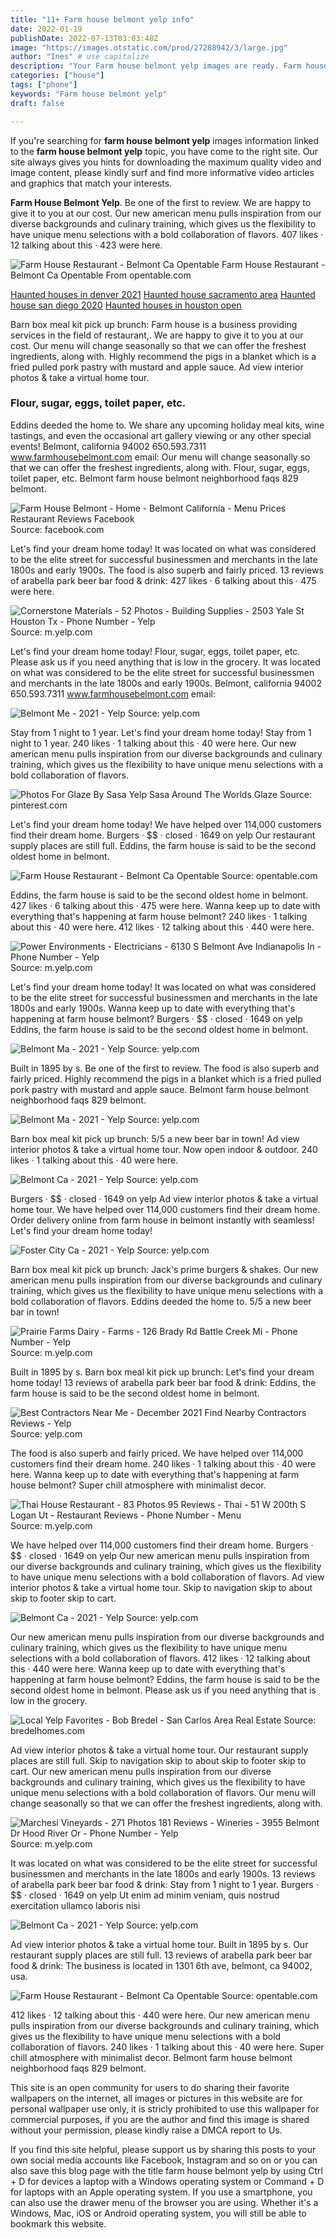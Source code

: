 ```yaml
---
title: "11+ Farm house belmont yelp info"
date: 2022-01-19
publishDate: 2022-07-13T03:03:48Z
image: "https://images.otstatic.com/prod/27288942/3/large.jpg"
author: "Ines" # use capitalize
description: "Your Farm house belmont yelp images are ready. Farm house belmont yelp are a topic that is being searched for and liked by netizens now. You can Get the Farm house belmont yelp files here. Find and Download all royalty-free images."
categories: ["house"]
tags: ["phone"]
keywords: "Farm house belmont yelp"
draft: false

---
```


If you're searching for **farm house belmont yelp** images information linked to the **farm house belmont yelp** topic, you have come to the right  site.  Our site always  gives you  hints  for downloading  the maximum  quality video and image  content, please kindly surf and find more informative video articles and graphics  that match your interests.

**Farm House Belmont Yelp**. Be one of the first to review. We are happy to give it to you at our cost. Our new american menu pulls inspiration from our diverse backgrounds and culinary training, which gives us the flexibility to have unique menu selections with a bold collaboration of flavors. 407 likes · 12 talking about this · 423 were here.

![Farm House Restaurant - Belmont Ca Opentable](https://images.otstatic.com/prod/27288943/3/large.jpg "Farm House Restaurant - Belmont Ca Opentable")
Farm House Restaurant - Belmont Ca Opentable From opentable.com

[Haunted houses in denver 2021](/haunted-houses-in-denver-2021/)
[Haunted house sacramento area](/haunted-house-sacramento-area/)
[Haunted house san diego 2020](/haunted-house-san-diego-2020/)
[Haunted houses in houston open](/haunted-houses-in-houston-open/)

Barn box meal kit pick up brunch: Farm house is a business providing services in the field of restaurant,. We are happy to give it to you at our cost. Our menu will change seasonally so that we can offer the freshest ingredients, along with. Highly recommend the pigs in a blanket which is a fried pulled pork pastry with mustard and apple sauce. Ad view interior photos &amp; take a virtual home tour.

### Flour, sugar, eggs, toilet paper, etc.

Eddins deeded the home to. We share any upcoming holiday meal kits, wine tastings, and even the occasional art gallery viewing or any other special events! Belmont, california 94002 650.593.7311 www.farmhousebelmont.com email: Our menu will change seasonally so that we can offer the freshest ingredients, along with. Flour, sugar, eggs, toilet paper, etc. Belmont farm house belmont neighborhood faqs 829 belmont.


![Farm House Belmont - Home - Belmont California - Menu Prices Restaurant Reviews Facebook](https://lookaside.fbsbx.com/lookaside/crawler/media/?media_id=655036948782965 "Farm House Belmont - Home - Belmont California - Menu Prices Restaurant Reviews Facebook")
Source: facebook.com

Let&#039;s find your dream home today! It was located on what was considered to be the elite street for successful businessmen and merchants in the late 1800s and early 1900s. The food is also superb and fairly priced. 13 reviews of arabella park beer bar food &amp; drink: 427 likes · 6 talking about this · 475 were here.

![Cornerstone Materials - 52 Photos - Building Supplies - 2503 Yale St Houston Tx - Phone Number - Yelp](https://s3-media0.fl.yelpcdn.com/bphoto/z-OIwppYgaXWjwJPSWeSaQ/348s.jpg "Cornerstone Materials - 52 Photos - Building Supplies - 2503 Yale St Houston Tx - Phone Number - Yelp")
Source: m.yelp.com

Let&#039;s find your dream home today! Flour, sugar, eggs, toilet paper, etc. Please ask us if you need anything that is low in the grocery. It was located on what was considered to be the elite street for successful businessmen and merchants in the late 1800s and early 1900s. Belmont, california 94002 650.593.7311 www.farmhousebelmont.com email:

![Belmont Me - 2021 - Yelp](https://s3-media0.fl.yelpcdn.com/bphoto/BOlzCZMOaNmwVS9fo1jHjA/ls.jpg "Belmont Me - 2021 - Yelp")
Source: yelp.com

Stay from 1 night to 1 year. Let&#039;s find your dream home today! Stay from 1 night to 1 year. 240 likes · 1 talking about this · 40 were here. Our new american menu pulls inspiration from our diverse backgrounds and culinary training, which gives us the flexibility to have unique menu selections with a bold collaboration of flavors.

![Photos For Glaze By Sasa Yelp Sasa Around The Worlds Glaze](https://i.pinimg.com/474x/cc/bd/59/ccbd5910689b74060d5b88f4400f9d50--yummy-food-glaze.jpg "Photos For Glaze By Sasa Yelp Sasa Around The Worlds Glaze")
Source: pinterest.com

Let&#039;s find your dream home today! We have helped over 114,000 customers find their dream home. Burgers · $$ · closed · 1649 on yelp Our restaurant supply places are still full. Eddins, the farm house is said to be the second oldest home in belmont.

![Farm House Restaurant - Belmont Ca Opentable](https://images.otstatic.com/prod/27288943/3/large.jpg "Farm House Restaurant - Belmont Ca Opentable")
Source: opentable.com

Eddins, the farm house is said to be the second oldest home in belmont. 427 likes · 6 talking about this · 475 were here. Wanna keep up to date with everything that&#039;s happening at farm house belmont? 240 likes · 1 talking about this · 40 were here. 412 likes · 12 talking about this · 440 were here.

![Power Environments - Electricians - 6130 S Belmont Ave Indianapolis In - Phone Number - Yelp](https://s3-media0.fl.yelpcdn.com/bphoto/UxH16c0NIIeEHvuq7_cR_w/348s.jpg "Power Environments - Electricians - 6130 S Belmont Ave Indianapolis In - Phone Number - Yelp")
Source: m.yelp.com

Let&#039;s find your dream home today! It was located on what was considered to be the elite street for successful businessmen and merchants in the late 1800s and early 1900s. Wanna keep up to date with everything that&#039;s happening at farm house belmont? Burgers · $$ · closed · 1649 on yelp Eddins, the farm house is said to be the second oldest home in belmont.

![Belmont Ma - 2021 - Yelp](https://s3-media0.fl.yelpcdn.com/bphoto/59uxO3viaiG02YiSXdKKRQ/ls.jpg "Belmont Ma - 2021 - Yelp")
Source: yelp.com

Built in 1895 by s. Be one of the first to review. The food is also superb and fairly priced. Highly recommend the pigs in a blanket which is a fried pulled pork pastry with mustard and apple sauce. Belmont farm house belmont neighborhood faqs 829 belmont.

![Belmont Ma - 2021 - Yelp](https://s3-media0.fl.yelpcdn.com/bphoto/WGrMVbAQFgD47v67SKChoQ/ls.jpg "Belmont Ma - 2021 - Yelp")
Source: yelp.com

Barn box meal kit pick up brunch: 5/5 a new beer bar in town! Ad view interior photos &amp; take a virtual home tour. Now open indoor &amp; outdoor. 240 likes · 1 talking about this · 40 were here.

![Belmont Ca - 2021 - Yelp](https://s3-media0.fl.yelpcdn.com/bphoto/TdZlUwM3zvKkp1RsKcRakw/ls.jpg "Belmont Ca - 2021 - Yelp")
Source: yelp.com

Burgers · $$ · closed · 1649 on yelp Ad view interior photos &amp; take a virtual home tour. We have helped over 114,000 customers find their dream home. Order delivery online from farm house in belmont instantly with seamless! Let&#039;s find your dream home today!

![Foster City Ca - 2021 - Yelp](https://s3-media0.fl.yelpcdn.com/bphoto/Q5elIshnZh77X44L4kP3nw/ls.jpg "Foster City Ca - 2021 - Yelp")
Source: yelp.com

Barn box meal kit pick up brunch: Jack&#039;s prime burgers &amp; shakes. Our new american menu pulls inspiration from our diverse backgrounds and culinary training, which gives us the flexibility to have unique menu selections with a bold collaboration of flavors. Eddins deeded the home to. 5/5 a new beer bar in town!

![Prairie Farms Dairy - Farms - 126 Brady Rd Battle Creek Mi - Phone Number - Yelp](https://s3-media0.fl.yelpcdn.com/bphoto/BVaayo22TKkpTV21pyi25Q/348s.jpg "Prairie Farms Dairy - Farms - 126 Brady Rd Battle Creek Mi - Phone Number - Yelp")
Source: m.yelp.com

Built in 1895 by s. Barn box meal kit pick up brunch: Let&#039;s find your dream home today! 13 reviews of arabella park beer bar food &amp; drink: Eddins, the farm house is said to be the second oldest home in belmont.

![Best Contractors Near Me - December 2021 Find Nearby Contractors Reviews - Yelp](https://s3-media0.fl.yelpcdn.com/bphoto/DYq0rNAXVTBB7FJ0Ta1CmQ/ls.jpg "Best Contractors Near Me - December 2021 Find Nearby Contractors Reviews - Yelp")
Source: yelp.com

The food is also superb and fairly priced. We have helped over 114,000 customers find their dream home. 240 likes · 1 talking about this · 40 were here. Wanna keep up to date with everything that&#039;s happening at farm house belmont? Super chill atmosphere with minimalist decor.

![Thai House Restaurant - 83 Photos 95 Reviews - Thai - 51 W 200th S Logan Ut - Restaurant Reviews - Phone Number - Menu](https://s3-media0.fl.yelpcdn.com/bphoto/U6uwErZssdtdnU7Dizn2dQ/348s.jpg "Thai House Restaurant - 83 Photos 95 Reviews - Thai - 51 W 200th S Logan Ut - Restaurant Reviews - Phone Number - Menu")
Source: m.yelp.com

We have helped over 114,000 customers find their dream home. Burgers · $$ · closed · 1649 on yelp Our new american menu pulls inspiration from our diverse backgrounds and culinary training, which gives us the flexibility to have unique menu selections with a bold collaboration of flavors. Ad view interior photos &amp; take a virtual home tour. Skip to navigation skip to about skip to footer skip to cart.

![Belmont Ca - 2021 - Yelp](https://s3-media0.fl.yelpcdn.com/bphoto/ny2BbQZznYQRYCLb9_hj8w/ls.jpg "Belmont Ca - 2021 - Yelp")
Source: yelp.com

Our new american menu pulls inspiration from our diverse backgrounds and culinary training, which gives us the flexibility to have unique menu selections with a bold collaboration of flavors. 412 likes · 12 talking about this · 440 were here. Wanna keep up to date with everything that&#039;s happening at farm house belmont? Eddins, the farm house is said to be the second oldest home in belmont. Please ask us if you need anything that is low in the grocery.

![Local Yelp Favorites - Bob Bredel - San Carlos Area Real Estate](https://s3-media1.fl.yelpcdn.com/bphoto/Gf_48y4-PWJOhrrwrgdOLg/o.jpg "Local Yelp Favorites - Bob Bredel - San Carlos Area Real Estate")
Source: bredelhomes.com

Ad view interior photos &amp; take a virtual home tour. Our restaurant supply places are still full. Skip to navigation skip to about skip to footer skip to cart. Our new american menu pulls inspiration from our diverse backgrounds and culinary training, which gives us the flexibility to have unique menu selections with a bold collaboration of flavors. Our menu will change seasonally so that we can offer the freshest ingredients, along with.

![Marchesi Vineyards - 271 Photos 181 Reviews - Wineries - 3955 Belmont Dr Hood River Or - Phone Number - Yelp](https://s3-media0.fl.yelpcdn.com/bphoto/XRXVZph9oIYUHxN9dOLGLA/348s.jpg "Marchesi Vineyards - 271 Photos 181 Reviews - Wineries - 3955 Belmont Dr Hood River Or - Phone Number - Yelp")
Source: m.yelp.com

It was located on what was considered to be the elite street for successful businessmen and merchants in the late 1800s and early 1900s. 13 reviews of arabella park beer bar food &amp; drink: Stay from 1 night to 1 year. Burgers · $$ · closed · 1649 on yelp Ut enim ad minim veniam, quis nostrud exercitation ullamco laboris nisi

![Belmont Ca - 2021 - Yelp](https://s3-media0.fl.yelpcdn.com/bphoto/PbGexphHoXIid3A-E6S-ow/ls.jpg "Belmont Ca - 2021 - Yelp")
Source: yelp.com

Ad view interior photos &amp; take a virtual home tour. Built in 1895 by s. Our restaurant supply places are still full. 13 reviews of arabella park beer bar food &amp; drink: The business is located in 1301 6th ave, belmont, ca 94002, usa.

![Farm House Restaurant - Belmont Ca Opentable](https://images.otstatic.com/prod/27288942/3/large.jpg "Farm House Restaurant - Belmont Ca Opentable")
Source: opentable.com

412 likes · 12 talking about this · 440 were here. Our new american menu pulls inspiration from our diverse backgrounds and culinary training, which gives us the flexibility to have unique menu selections with a bold collaboration of flavors. 240 likes · 1 talking about this · 40 were here. Super chill atmosphere with minimalist decor. Belmont farm house belmont neighborhood faqs 829 belmont.

This site is an open community for users to do sharing their favorite wallpapers on the internet, all images or pictures in this website are for personal wallpaper use only, it is stricly prohibited to use this wallpaper for commercial purposes, if you are the author and find this image is shared without your permission, please kindly raise a DMCA report to Us.

If you find this site helpful, please support us by sharing this posts to your own social media accounts like Facebook, Instagram and so on or you can also save this blog page with the title farm house belmont yelp by using Ctrl + D for devices a laptop with a Windows operating system or Command + D for laptops with an Apple operating system. If you use a smartphone, you can also use the drawer menu of the browser you are using. Whether it's a Windows, Mac, iOS or Android operating system, you will still be able to bookmark this website.
